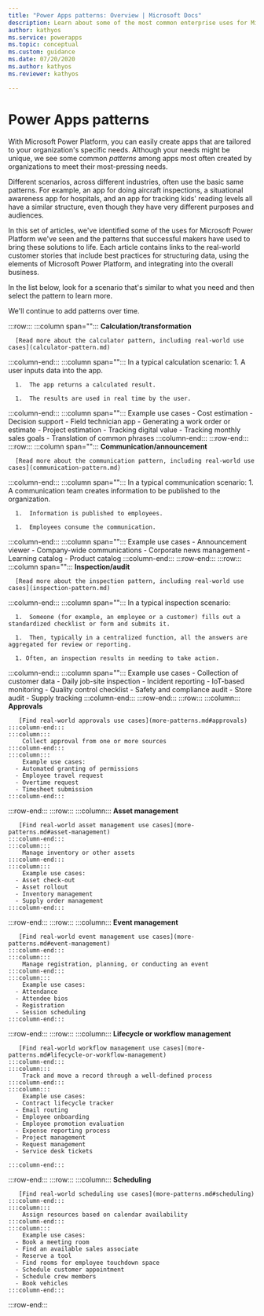 ```yaml
---
title: "Power Apps patterns: Overview | Microsoft Docs"
description: Learn about some of the most common enterprise uses for Microsoft Power Platform and the patterns that successful makers have used to bring these solutions to life.
author: kathyos
ms.service: powerapps
ms.topic: conceptual
ms.custom: guidance
ms.date: 07/20/2020
ms.author: kathyos
ms.reviewer: kathyos

---
```


# Power Apps patterns

With Microsoft Power Platform, you can easily create apps that are tailored to your
organization's specific needs. Although your needs might be unique, we see some
common *patterns* among apps most often created by organizations to meet their
most-pressing needs.

Different scenarios, across different industries, often use the basic same
patterns. For example, an app for doing aircraft inspections, a situational awareness app for hospitals, and an app for tracking kids' reading levels all
have a similar structure, even though they have very different purposes and
audiences.

In this set of articles, we've identified some of the uses for Microsoft Power Platform
we've seen and the patterns that successful makers have used to bring these
solutions to life. Each article contains links to the real-world
customer stories that include best practices for structuring data, using the
elements of Microsoft Power Platform, and integrating into the overall business. 

In the list below, look for a scenario that's similar to what you need and then
select the pattern to learn more.

We'll continue to add patterns over time.

:::row:::
   :::column span="":::
      **Calculation/transformation**
    
      [Read more about the calculator pattern, including real-world use cases](calculator-pattern.md)
   :::column-end:::
   :::column span="":::
      In a typical calculation scenario: 
      1.  A user inputs data into the app.

      1.  The app returns a calculated result.

      1.  The results are used in real time by the user.
   :::column-end:::
   :::column span="":::
      Example use cases
      - Cost estimation
      - Decision support
      - Field technician app
      - Generating a work order or estimate
      - Project estimation
      - Tracking digital value
      - Tracking monthly sales goals
      - Translation of common phrases
   :::column-end:::
:::row-end:::
:::row:::
   :::column span="":::
      **Communication/announcement**

      [Read more about the communication pattern, including real-world use cases](communication-pattern.md)
   :::column-end:::
   :::column span="":::
      In a typical communication scenario:
      1.  A communication team creates information to be published to the organization.
    
      1.  Information is published to employees.
      
      1.  Employees consume the communication.
   :::column-end:::
   :::column span="":::
      Example use cases
      - Announcement viewer
      - Company-wide communications
      - Corporate news management
      - Learning catalog
      - Product catalog
   :::column-end:::
:::row-end:::
:::row:::
   :::column span="":::
      **Inspection/audit**

      [Read more about the inspection pattern, including real-world use cases](inspection-pattern.md)
   :::column-end:::
   :::column span="":::
      In a typical inspection scenario:

      1.  Someone (for example, an employee or a customer) fills out a standardized checklist or form and submits it. 

      1.  Then, typically in a centralized function, all the answers are aggregated for review or reporting.
    
      1. Often, an inspection results in needing to take action.
   :::column-end:::
   :::column span="":::
      Example use cases
      - Collection of customer data
      - Daily job-site inspection
      - Incident reporting
      - IoT-based monitoring
      - Quality control checklist
      - Safety and compliance audit
      - Store audit
      - Supply tracking
   :::column-end:::
:::row-end:::
:::row:::
    :::column:::
       **Approvals**

       [Find real-world approvals use cases](more-patterns.md#approvals)
    :::column-end:::
    :::column:::
        Collect approval from one or more sources
    :::column-end:::
    :::column:::
        Example use cases: 
      - Automated granting of permissions
      - Employee travel request
      - Overtime request
      - Timesheet submission
    :::column-end:::
:::row-end:::
:::row:::
    :::column:::
       **Asset management**

       [Find real-world asset management use cases](more-patterns.md#asset-management)
    :::column-end:::
    :::column:::
        Manage inventory or other assets
    :::column-end:::
    :::column:::
        Example use cases: 
      - Asset check-out
      - Asset rollout
      - Inventory management
      - Supply order management
    :::column-end:::
:::row-end:::
:::row:::
    :::column:::
       **Event management**

       [Find real-world event management use cases](more-patterns.md#event-management)
    :::column-end:::
    :::column:::
        Manage registration, planning, or conducting an event
    :::column-end:::
    :::column:::
        Example use cases: 
      - Attendance
      - Attendee bios
      - Registration
      - Session scheduling
    :::column-end:::
:::row-end:::
:::row:::
    :::column:::
       **Lifecycle or workflow management**

       [Find real-world workflow management use cases](more-patterns.md#lifecycle-or-workflow-management)
    :::column-end:::
    :::column:::
        Track and move a record through a well-defined process
    :::column-end:::
    :::column:::
        Example use cases: 
      - Contract lifecycle tracker
      - Email routing
      - Employee onboarding
      - Employee promotion evaluation
      - Expense reporting process
      - Project management
      - Request management
      - Service desk tickets

    :::column-end:::
:::row-end:::
:::row:::
    :::column:::
       **Scheduling**

       [Find real-world scheduling use cases](more-patterns.md#scheduling)
    :::column-end:::
    :::column:::
        Assign resources based on calendar availability
    :::column-end:::
    :::column:::
        Example use cases: 
      - Book a meeting room
      - Find an available sales associate
      - Reserve a tool
      - Find rooms for employee touchdown space
      - Schedule customer appointment
      - Schedule crew members
      - Book vehicles
    :::column-end:::
:::row-end:::
